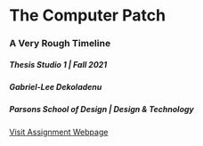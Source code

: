 <h1>The Computer Patch</h1>
<h3>A Very Rough Timeline</h3>
<h5>Thesis Studio 1 | Fall 2021</h5>
<h5>Gabriel-Lee Dekoladenu</h5>
<h5>Parsons School of Design | Design & Technology</h5>

[Visit Assignment Webpage](https://gabedeko.github.io/thesis_studio_4_in_5/)